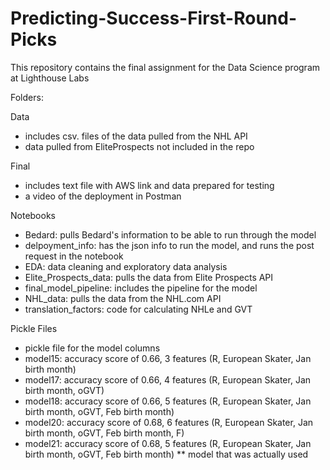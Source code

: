 # Predicting-Success-First-Round-Picks

This repository contains the final assignment for the Data Science program at Lighthouse Labs 


Folders:

Data
- includes csv. files of the data pulled from the NHL API 
- data pulled from EliteProspects not included in the repo 

Final
- includes text file with AWS link and data prepared for testing 
- a video of the deployment in Postman

Notebooks 
- Bedard: pulls Bedard's information to be able to run through the model 
- delpoyment_info: has the json info to run the model, and runs the post request in the notebook 
- EDA: data cleaning and exploratory data analysis 
- Elite_Prospects_data: pulls the data from Elite Prospects API 
- final_model_pipeline: includes the pipeline for the model 
- NHL_data: pulls the data from the NHL.com API
- translation_factors: code for calculating NHLe and GVT 

Pickle Files
- pickle file for the model columns 
- model15: accuracy score of 0.66, 3 features (R, European Skater, Jan birth month)
- model17: accuracy score of 0.66, 4 features (R, European Skater, Jan birth month, oGVT)
- model18: accuracy score of 0.66, 5 features (R, European Skater, Jan birth month, oGVT, Feb birth month)
- model20: accuracy score of 0.68, 6 features (R, European Skater, Jan birth month, oGVT, Feb birth month, F)
- model21: accuracy score of 0.68, 5 features (R, European Skater, Jan birth month, oGVT, Feb birth month) ** model that was actually used 
